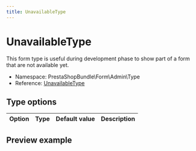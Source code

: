 ```yaml
---
title: UnavailableType
---
```


# UnavailableType

This form type is useful during development phase to show part of a form that are not available yet.

- Namespace: PrestaShopBundle\Form\Admin\Type
- Reference: [UnavailableType](https://github.com/PrestaShop/PrestaShop/blob/8.0.x/src/PrestaShopBundle/Form/Admin/Type/UnavailableType.php)

## Type options

| Option       | Type   | Default value                     | Description                                                                               |
| :----------- | :----- | :-------------------------------- | :---------------------------------------------------------------------------------------- |

## Preview example

